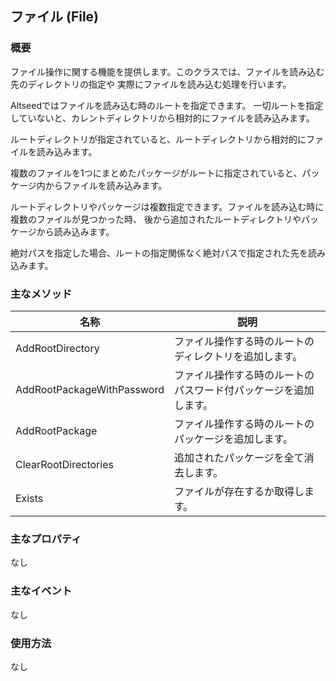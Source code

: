 ﻿## ファイル (File)

### 概要

ファイル操作に関する機能を提供します。このクラスでは、ファイルを読み込む先のディレクトリの指定や
実際にファイルを読み込む処理を行います。

Altseedではファイルを読み込む時のルートを指定できます。
一切ルートを指定していないと、カレントディレクトリから相対的にファイルを読み込みます。

ルートディレクトリが指定されていると、ルートディレクトリから相対的にファイルを読み込みます。

複数のファイルを1つにまとめたパッケージがルートに指定されていると、パッケージ内からファイルを読み込みます。

ルートディレクトリやパッケージは複数指定できます。ファイルを読み込む時に複数のファイルが見つかった時、
後から追加されたルートディレクトリやパッケージから読み込みます。

絶対パスを指定した場合、ルートの指定関係なく絶対パスで指定された先を読み込みます。


### 主なメソッド

| 名称 | 説明 |
|---|---|
| AddRootDirectory | ファイル操作する時のルートのディレクトリを追加します。 |
| AddRootPackageWithPassword | ファイル操作する時のルートのパスワード付パッケージを追加します。 |
| AddRootPackage | ファイル操作する時のルートのパッケージを追加します。 |
| ClearRootDirectories | 追加されたパッケージを全て消去します。 |
| Exists | ファイルが存在するか取得します。 |

### 主なプロパティ

なし

### 主なイベント

なし

### 使用方法

なし
